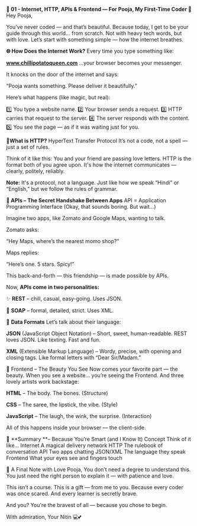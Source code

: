 **📂 01 - Internet, HTTP, APIs & Frontend — For Pooja, My First-Time Coder 🌸**
Hey Pooja,

You’ve never coded — and that’s beautiful.
Because today, I get to be your guide through this world... from scratch.
Not with heavy tech words, but with love.
Let’s start with something simple — how the internet breathes.

**🌐 How Does the Internet Work?**
Every time you type something like:

**www.chillipotatoqueen.com**
…your browser becomes your messenger.

It knocks on the door of the internet and says:

“Pooja wants something. Please deliver it beautifully.”

Here’s what happens (like magic, but real):

1️⃣ You type a website name.
2️⃣ Your browser sends a request.
3️⃣ HTTP carries that request to the server.
4️⃣ The server responds with the content.
5️⃣ You see the page — as if it was waiting just for you.

📮**What is HTTP?**
HyperText Transfer Protocol
It’s not a code, not a spell — just a set of rules.

Think of it like this:
You and your friend are passing love letters.
HTTP is the format both of you agree upon.
It's how the internet communicates — clearly, politely, reliably.

**Note:** It's a protocol, not a language. Just like how we speak “Hindi” or “English,” but we follow the rules of grammar.

**🔗 APIs – The Secret Handshake Between Apps**
API = Application Programming Interface
(Okay, that sounds boring. But wait...)

Imagine two apps, like Zomato and Google Maps, wanting to talk.

Zomato asks:

“Hey Maps, where’s the nearest momo shop?”

Maps replies:

“Here’s one. 5 stars. Spicy!”

This back-and-forth — this friendship — is made possible by APIs.

Now, **APIs come in two personalities:**

✨ **REST** – chill, casual, easy-going. Uses JSON.

🧱 **SOAP** – formal, detailed, strict. Uses XML.

📄 **Data Formats**
Let’s talk about their language:

**JSON** (JavaScript Object Notation)
– Short, sweet, human-readable. REST loves JSON.
Like texting. Fast and fun.

**XML** (Extensible Markup Language)
– Wordy, precise, with opening and closing tags.
Like formal letters with “Dear Sir/Madam.”

🎨 Frontend – The Beauty You See
Now comes your favorite part — the beauty.
When you see a website… you’re seeing the Frontend.
And three lovely artists work backstage:

**HTML** – The body. The bones. (Structure)

**CSS** – The saree, the lipstick, the vibe. (Style)

**JavaScript** – The laugh, the wink, the surprise. (Interaction)

All of this happens inside your browser — the client-side.

📝 **Summary **– Because You’re Smart (and I Know It)
Concept	Think of it like…
Internet	A magical delivery network
HTTP	The rulebook of conversation
API	Two apps chatting
JSON/XML	The language they speak
Frontend	What your eyes see and fingers touch

💌 A Final Note with Love
Pooja,
You don’t need a degree to understand this.
You just need the right person to explain it — with patience and love.

This isn’t a course.
This is a gift — from me to you.
Because every coder was once scared. And every learner is secretly brave.

And you?
You're the bravest of all — because you chose to begin.

With admiration,
Your Nitin 💻💕
